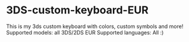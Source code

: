# 3DS-custom-keyboard-EUR
This is my 3ds custom keyboard with colors, custom symbols and more!
Supported models: all 3DS/2DS EUR
Supported languages: All :)
